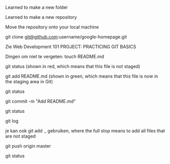 Learned to make a new folder

Learned to make a new repository

Move the repository onto your local machine

git clone git@github.com:username/google-homepage.git

Zie Web Development 101 PROJECT: PRACTICING GIT BASICS

Dingen om niet te vergeten:
touch README.md

git status (shown in red, which means that this file is not staged)

git add README.md (shown in green, which means that this file is now in the staging area in Git)

git status

git commit -m "Add README.md"

git status

git log

je kan ook git add ., gebruiken, where the full stop means to add all files that are not staged

git push origin master

git status

